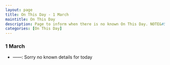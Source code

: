 ```yaml
---
layout: page
title: On This Day - 1 March
maintitle: On This Day
description: Page to inform when there is no known On This Day. NOTE&#58; There may still be comments.
categories: [On This Day]
---
```


### 1 March
* ——: Sorry no known details for today

